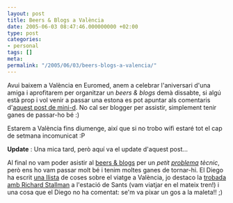 ```yaml
---
layout: post
title: Beers & Blogs a València
date: 2005-06-03 08:47:46.000000000 +02:00
type: post
categories:
- personal
tags: []
meta:
permalink: "/2005/06/03/beers-blogs-a-valencia/"
---
```

Avui baixem a València en Euromed, anem a celebrar l'aniversari d'una amiga i aprofitarem per organitzar un _beers & blogs_ demà dissabte, si algú està prop i vol venir a passar una estona es pot apuntar als comentaris d'[aquest post de mini-d](http://www.minid.net/articulos/2427/valencia). No cal ser blogger per assistir, simplement tenir ganes de passar-ho bé :)

Estarem a València fins diumenge, així que si no trobo wifi estaré tot el cap de setmana incomunicat :P

**Update** : Una mica tard, però aquí va el update d'aquest post...

Al final no vam poder asistir al [beers & blogs](http://www.flickr.com/groups/vlcwlg/) per un _petit [problema](http://www.minid.net/articulos/2427/valencia) tècnic_, però ens ho vam passar molt bé i tenim moltes ganes de tornar-hi. El Diego ha escrit [una llista](http://www.minid.net/articulos/2430/lista-valenciana) de coses sobre el viatge a València, jo destaco la [trobada amb Richard Stallman](http://flickr.com/photos/minid/17674946/in/set-419297/) a l'estació de Sants (vam viatjar en el mateix tren!) i una cosa que el Diego no ha comentat: se'm va pixar un gos a la maleta!! ;)

